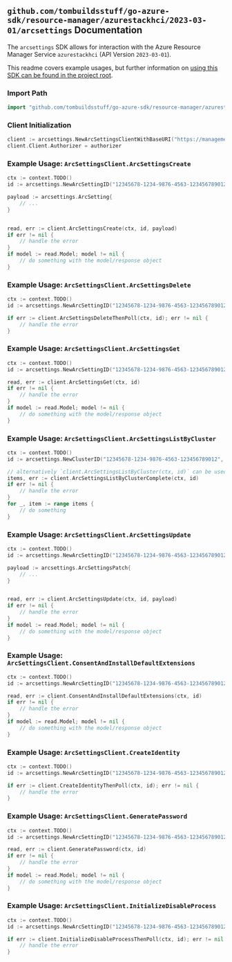 
## `github.com/tombuildsstuff/go-azure-sdk/resource-manager/azurestackhci/2023-03-01/arcsettings` Documentation

The `arcsettings` SDK allows for interaction with the Azure Resource Manager Service `azurestackhci` (API Version `2023-03-01`).

This readme covers example usages, but further information on [using this SDK can be found in the project root](https://github.com/tombuildsstuff/go-azure-sdk/tree/main/docs).

### Import Path

```go
import "github.com/tombuildsstuff/go-azure-sdk/resource-manager/azurestackhci/2023-03-01/arcsettings"
```


### Client Initialization

```go
client := arcsettings.NewArcSettingsClientWithBaseURI("https://management.azure.com")
client.Client.Authorizer = authorizer
```


### Example Usage: `ArcSettingsClient.ArcSettingsCreate`

```go
ctx := context.TODO()
id := arcsettings.NewArcSettingID("12345678-1234-9876-4563-123456789012", "example-resource-group", "clusterValue", "arcSettingValue")

payload := arcsettings.ArcSetting{
	// ...
}


read, err := client.ArcSettingsCreate(ctx, id, payload)
if err != nil {
	// handle the error
}
if model := read.Model; model != nil {
	// do something with the model/response object
}
```


### Example Usage: `ArcSettingsClient.ArcSettingsDelete`

```go
ctx := context.TODO()
id := arcsettings.NewArcSettingID("12345678-1234-9876-4563-123456789012", "example-resource-group", "clusterValue", "arcSettingValue")

if err := client.ArcSettingsDeleteThenPoll(ctx, id); err != nil {
	// handle the error
}
```


### Example Usage: `ArcSettingsClient.ArcSettingsGet`

```go
ctx := context.TODO()
id := arcsettings.NewArcSettingID("12345678-1234-9876-4563-123456789012", "example-resource-group", "clusterValue", "arcSettingValue")

read, err := client.ArcSettingsGet(ctx, id)
if err != nil {
	// handle the error
}
if model := read.Model; model != nil {
	// do something with the model/response object
}
```


### Example Usage: `ArcSettingsClient.ArcSettingsListByCluster`

```go
ctx := context.TODO()
id := arcsettings.NewClusterID("12345678-1234-9876-4563-123456789012", "example-resource-group", "clusterValue")

// alternatively `client.ArcSettingsListByCluster(ctx, id)` can be used to do batched pagination
items, err := client.ArcSettingsListByClusterComplete(ctx, id)
if err != nil {
	// handle the error
}
for _, item := range items {
	// do something
}
```


### Example Usage: `ArcSettingsClient.ArcSettingsUpdate`

```go
ctx := context.TODO()
id := arcsettings.NewArcSettingID("12345678-1234-9876-4563-123456789012", "example-resource-group", "clusterValue", "arcSettingValue")

payload := arcsettings.ArcSettingsPatch{
	// ...
}


read, err := client.ArcSettingsUpdate(ctx, id, payload)
if err != nil {
	// handle the error
}
if model := read.Model; model != nil {
	// do something with the model/response object
}
```


### Example Usage: `ArcSettingsClient.ConsentAndInstallDefaultExtensions`

```go
ctx := context.TODO()
id := arcsettings.NewArcSettingID("12345678-1234-9876-4563-123456789012", "example-resource-group", "clusterValue", "arcSettingValue")

read, err := client.ConsentAndInstallDefaultExtensions(ctx, id)
if err != nil {
	// handle the error
}
if model := read.Model; model != nil {
	// do something with the model/response object
}
```


### Example Usage: `ArcSettingsClient.CreateIdentity`

```go
ctx := context.TODO()
id := arcsettings.NewArcSettingID("12345678-1234-9876-4563-123456789012", "example-resource-group", "clusterValue", "arcSettingValue")

if err := client.CreateIdentityThenPoll(ctx, id); err != nil {
	// handle the error
}
```


### Example Usage: `ArcSettingsClient.GeneratePassword`

```go
ctx := context.TODO()
id := arcsettings.NewArcSettingID("12345678-1234-9876-4563-123456789012", "example-resource-group", "clusterValue", "arcSettingValue")

read, err := client.GeneratePassword(ctx, id)
if err != nil {
	// handle the error
}
if model := read.Model; model != nil {
	// do something with the model/response object
}
```


### Example Usage: `ArcSettingsClient.InitializeDisableProcess`

```go
ctx := context.TODO()
id := arcsettings.NewArcSettingID("12345678-1234-9876-4563-123456789012", "example-resource-group", "clusterValue", "arcSettingValue")

if err := client.InitializeDisableProcessThenPoll(ctx, id); err != nil {
	// handle the error
}
```

